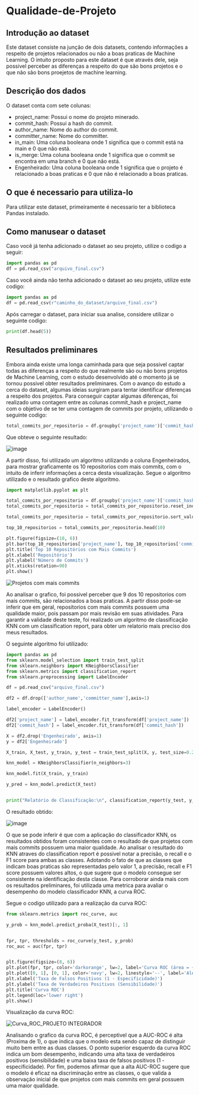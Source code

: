 # Qualidade-de-Projeto
## Introdução ao dataset
Este dataset consiste na junção de dois datasets, contendo informações a respeito de projetos relacionados ou não a boas praticas de Machine Learning. O intuito proposto para este dataset é que através dele, seja possivel perceber as diferenças a respeito do que são bons projetos e o que não são bons proejetos de machine learning.

## Descrição dos dados
O dataset conta com sete colunas:
* project_name: Possui o nome do projeto minerado.
* commit_hash: Possui a hash do commit.
* author_name: Nome do author do commit.
* committer_name: Nome do committer.
* in_main: Uma coluna booleana onde 1 significa que o commit está na main e 0 que não está.
* is_merge: Uma coluna booleana onde 1 significa que o commit se encontra em uma branch e 0 que não está.
* Engenheirado: Uma coluna booleana onde 1 significa que o projeto é relacionado a boas praticas e 0 que não é relacionado a boas praticas.

## O que é necessario para utiliza-lo
Para utilizar este dataset, primeiramente é necessario ter a biblioteca Pandas instalado.

## Como manusear o dataset
Caso você já tenha adicionado o dataset ao seu projeto, utilize o codigo a seguir:
```Python
import pandas as pd
df = pd.read_csv("arquivo_final.csv")
```

Caso você ainda não tenha adicionado o dataset ao seu projeto, utilize este codigo:
```Python
import pandas as pd
df = pd.read_csv(r"caminho_do_dataset/arquivo_final.csv")
```

Após carregar o dataset, para iniciar sua analise, considere utilizar o seguinte codigo:
```Python
print(df.head(5))
```

## Resultados preliminares 
Embora ainda existe uma longa caminhada para que seja possivel captar todas as diferenças a respeito do que realmente são ou não bons projetos de Machine Learning, com o estudo desenvolvido até o momento já se tornou possivel obter resultados preliminares. Com o avanço do estudo a cerca do dataset, algumas ideias surgiram para tentar identificar diferenças a respeito dos projetos. 
Para conseguir captar algumas diferenças, foi realizado uma contagem entre as colunas commit_hash e project_name com o objetivo de se ter uma contagem de commits por projeto, utilizando o seguinte codigo:
```Python
total_commits_por_repositorio = df.groupby('project_name')['commit_hash'].count()
```
Que obteve o seguinte resultado:

![image](https://github.com/eduardw07/Qualidade-de-Projeto/assets/45314550/dcf46848-8015-4941-9871-4e3de04276f1)

A partir disso, foi utilizado um algoritmo utilizando a coluna Engenheirados, para mostrar graficamente os 10 repositorios com mais commits, com o intuito de inferir informações a cerca desta visualização. Segue o algoritmo utilizado e o resultado grafico deste algoritmo.
```Python
import matplotlib.pyplot as plt

total_commits_por_repositorio = df.groupby('project_name')['commit_hash'].count()
total_commits_por_repositorio = total_commits_por_repositorio.reset_index()

total_commits_por_repositorio = total_commits_por_repositorio.sort_values(by='commit_hash', ascending=False)

top_10_repositorios = total_commits_por_repositorio.head(10)

plt.figure(figsize=(10, 6))
plt.bar(top_10_repositorios['project_name'], top_10_repositorios['commit_hash'])
plt.title('Top 10 Repositórios com Mais Commits')
plt.xlabel('Repositório')
plt.ylabel('Número de Commits')
plt.xticks(rotation=90)
plt.show()
```

![Projetos com mais commits](https://github.com/eduardw07/Qualidade-de-Projeto/assets/45314550/642e257b-e167-4595-876e-9e55876d002d)

Ao analisar o grafico, foi possivel perceber que 9 dos 10 repositorios com mais commits, são relacionados a boas praticas. A partir disso pode-se inferir que em geral, repositorios com mais commits possuem uma qualidade maior, pois passam por mais revisão em suas atividades.
Para garantir a validade deste teste, foi realizado um algoritmo de classificação KNN com um classification report, para obter um relatorio mais preciso dos meus resultados.

O seguinte algoritmo foi utilizado:
```Python
import pandas as pd
from sklearn.model_selection import train_test_split
from sklearn.neighbors import KNeighborsClassifier
from sklearn.metrics import classification_report
from sklearn.preprocessing import LabelEncoder

df = pd.read_csv("arquivo_final.csv")

df2 = df.drop(['author_name','committer_name'],axis=1)

label_encoder = LabelEncoder()

df2['project_name'] = label_encoder.fit_transform(df['project_name'])
df2['commit_hash'] = label_encoder.fit_transform(df['commit_hash'])

X = df2.drop('Engenheirado', axis=1)
y = df2['Engenheirado']

X_train, X_test, y_train, y_test = train_test_split(X, y, test_size=0.2, random_state=42)

knn_model = KNeighborsClassifier(n_neighbors=3)

knn_model.fit(X_train, y_train)

y_pred = knn_model.predict(X_test)


print("Relatório de Classificação:\n", classification_report(y_test, y_pred))
```

O resultado obtido:

![image](https://github.com/eduardw07/Qualidade-de-Projeto/assets/45314550/de9e0464-9869-40e5-9741-da3c96e8db17)

O que se pode inferir é que com a aplicação do classificador KNN, os resultados obtidos foram consistentes com o resultado de que projetos com mais commits possuem uma maior qualidade. Ao analisar o resultado do KNN atraves do classification report é possivel notar a precisão, o recall e o F1 score para ambas as classes. Adotando o fato de que as classes que indicam boas praticas são representadas pelo valor 1, a precisão, recall e F1 score possuem valores altos, o que sugere que o modelo consegue ser consistente na identificação desta classe.
Para corroborar ainda mais com os resultados preliminares, foi utilizada uma metrica para avaliar o desempenho do modelo classificador KNN, a curva ROC.

Segue o codigo utilizado para a realização da curva ROC:
```Python
from sklearn.metrics import roc_curve, auc

y_prob = knn_model.predict_proba(X_test)[:, 1]


fpr, tpr, thresholds = roc_curve(y_test, y_prob)
roc_auc = auc(fpr, tpr)


plt.figure(figsize=(8, 6))
plt.plot(fpr, tpr, color='darkorange', lw=2, label='Curva ROC (área = {:.2f})'.format(roc_auc))
plt.plot([0, 1], [0, 1], color='navy', lw=2, linestyle='--', label='Aleatório (área = 0.5)')
plt.xlabel('Taxa de Falsos Positivos (1 - Especificidade)')
plt.ylabel('Taxa de Verdadeiros Positivos (Sensibilidade)')
plt.title('Curva ROC')
plt.legend(loc='lower right')
plt.show()
```
Visualização da curva ROC:

![Curva_ROC_PROJETO INTEGRADOR](https://github.com/eduardw07/Qualidade-de-Projeto/assets/45314550/0e1500a5-4afa-4b8e-a031-7b6c0d63e930)

Analisando o grafico da curva ROC, é perceptivel que a AUC-ROC é alta (Proxima de 1), o que indica que o modelo esta sendo capaz de distinguir muito bem entre as duas classes. O ponto superior esquerdo da curva ROC indica um bom desempenho, indicando uma alta taxa de verdadeiros positivos (sensibilidade) e uma baixa taxa de falsos positivos (1 - especificidade). Por fim, podemos afirmar que a alta AUC-ROC sugere que o modelo é eficaz na discriminação entre as classes, o que valida a observação inicial de que projetos com mais commits em geral possuem uma maior qualidade.
